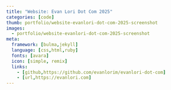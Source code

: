 ```yaml
---
title: "Website: Evan Lori Dot Com 2025"
categories: [code]
thumb: portfolio/website-evanlori-dot-com-2025-screenshot
images:
  - portfolio/website-evanlori-dot-com-2025-screenshot
meta:
  framework: [bulma,jekyll]
  language: [css,html,ruby]
  fonts: [avara]
  icon: [simple, remix]
  links:
    - [github,https://github.com/evanlorim/evanlori-dot-com]
    - [url,https://evanlori.com]
---
```

